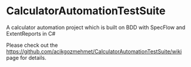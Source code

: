 # CalculatorAutomationTestSuite
A calculator automation project which is built on BDD with SpecFlow and ExtentReports in C#


Please check out the https://github.com/acikgozmehmet/CalculatorAutomationTestSuite/wiki page for details.
